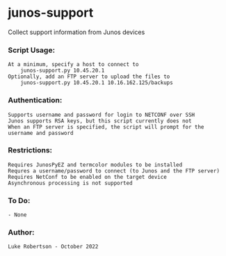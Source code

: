 # junos-support
Collect support information from Junos devices


### Script Usage:
    At a minimum, specify a host to connect to
        junos-support.py 10.45.20.1
    Optionally, add an FTP server to upload the files to
        junos-support.py 10.45.20.1 10.16.162.125/backups


### Authentication:
    Supports username and password for login to NETCONF over SSH
    Junos supports RSA keys, but this script currently does not
    When an FTP server is specified, the script will prompt for the username and password

### Restrictions:
    Requires JunosPyEZ and termcolor modules to be installed
    Requres a username/password to connect (to Junos and the FTP server)
    Requires NetConf to be enabled on the target device
    Asynchronous processing is not supported

### To Do:
    - None

### Author:
    Luke Robertson - October 2022




